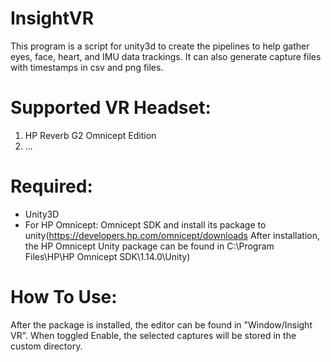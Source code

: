 # InsightVR

This program is a script for unity3d to create the pipelines to help gather eyes, face, heart, and IMU data trackings. It can also generate capture files with timestamps in csv and png files.

# Supported VR Headset:
1. HP Reverb G2 Omnicept Edition
2. ... 

# Required:
- Unity3D
- For HP Omnicept: Omnicept SDK and install its package to unity(https://developers.hp.com/omnicept/downloads After installation, the HP Omnicept Unity package can be found in C:\Program Files\HP\HP Omnicept SDK\1.14.0\Unity)

# How To Use:
After the package is installed, the editor can be found in "Window/Insight VR". When toggled Enable, the selected captures will be stored in the custom directory.
